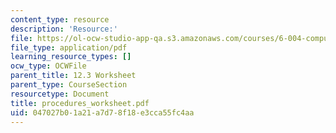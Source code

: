 ```yaml
---
content_type: resource
description: 'Resource:'
file: https://ol-ocw-studio-app-qa.s3.amazonaws.com/courses/6-004-computation-structures-spring-2017/047027b01a21a7d78f18e3cca55fc4aa_procedures_worksheet.pdf
file_type: application/pdf
learning_resource_types: []
ocw_type: OCWFile
parent_title: 12.3 Worksheet
parent_type: CourseSection
resourcetype: Document
title: procedures_worksheet.pdf
uid: 047027b0-1a21-a7d7-8f18-e3cca55fc4aa
---
```

